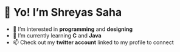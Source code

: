 # 👋 Yo! I’m Shreyas Saha

- 👀 I’m interested in **programming** and **designing**
- 🌱 I’m currently learning **C** and **Java**
- 📫 Check out my **twitter account** linked to my profile to connect

<!---
Guy-with-glasses-001/Guy-with-glasses-001 is a ✨ special ✨ repository because its `README.md` (this file) appears on your GitHub profile.
You can click the Preview link to take a look at your changes.
--->
